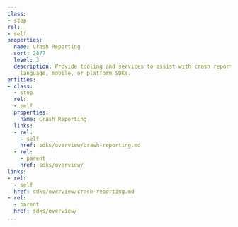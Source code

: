```yaml
---
class:
- stop
rel:
- self
properties:
  name: Crash Reporting
  sort: 2877
  level: 3
  description: Provide tooling and services to assist with crash reporting within
    language, mobile, or platform SDKs.
entities:
- class:
  - stop
  rel:
  - self
  properties:
    name: Crash Reporting
  links:
  - rel:
    - self
    href: sdks/overview/crash-reporting.md
  - rel:
    - parent
    href: sdks/overview/
links:
- rel:
  - self
  href: sdks/overview/crash-reporting.md
- rel:
  - parent
  href: sdks/overview/
...
```

